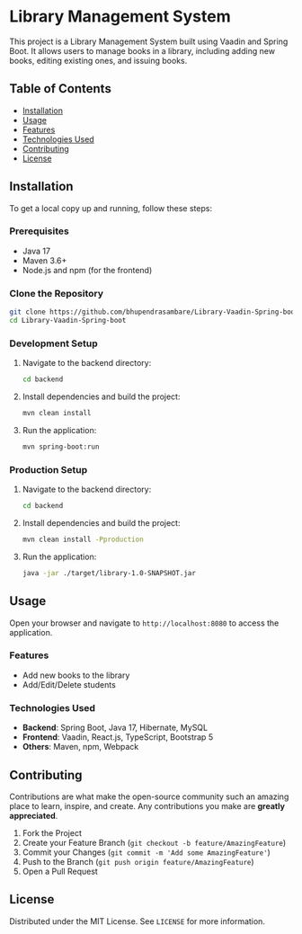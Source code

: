 # Library Management System

This project is a Library Management System built using Vaadin and Spring Boot. It allows users to manage books in a library, including adding new books, editing existing ones, and issuing books.

## Table of Contents

- [Installation](#installation)
- [Usage](#usage)
- [Features](#features)
- [Technologies Used](#technologies-used)
- [Contributing](#contributing)
- [License](#license)

## Installation

To get a local copy up and running, follow these steps:

### Prerequisites

- Java 17
- Maven 3.6+
- Node.js and npm (for the frontend)

### Clone the Repository

```sh
git clone https://github.com/bhupendrasambare/Library-Vaadin-Spring-boot.git
cd Library-Vaadin-Spring-boot
```

### Development Setup

1. Navigate to the backend directory:
   ```sh
   cd backend
   ```

2. Install dependencies and build the project:
   ```sh
   mvn clean install
   ```

3. Run the application:
   ```sh
   mvn spring-boot:run
   ```

### Production Setup

1. Navigate to the backend directory:
   ```sh
   cd backend
   ```

2. Install dependencies and build the project:
   ```sh
   mvn clean install -Pproduction
   ```

3. Run the application:
   ```sh
   java -jar ./target/library-1.0-SNAPSHOT.jar
   ```

## Usage

Open your browser and navigate to `http://localhost:8080` to access the application.

### Features

- Add new books to the library
- Add/Edit/Delete students

### Technologies Used

- **Backend**: Spring Boot, Java 17, Hibernate, MySQL
- **Frontend**: Vaadin, React.js, TypeScript, Bootstrap 5
- **Others**: Maven, npm, Webpack

## Contributing

Contributions are what make the open-source community such an amazing place to learn, inspire, and create. Any contributions you make are **greatly appreciated**.

1. Fork the Project
2. Create your Feature Branch (`git checkout -b feature/AmazingFeature`)
3. Commit your Changes (`git commit -m 'Add some AmazingFeature'`)
4. Push to the Branch (`git push origin feature/AmazingFeature`)
5. Open a Pull Request

## License

Distributed under the MIT License. See `LICENSE` for more information.
